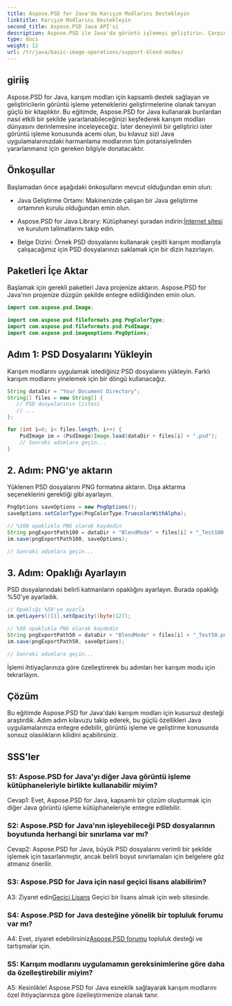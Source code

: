```yaml
---
title: Aspose.PSD for Java'da Karışım Modlarını Destekleyin
linktitle: Karışım Modlarını Destekleyin
second_title: Aspose.PSD Java API'si
description: Aspose.PSD ile Java'da görüntü işlemeyi geliştirin. Çarpıcı efektler için karışım modlarından yararlanmayı öğrenin.
type: docs
weight: 12
url: /tr/java/basic-image-operations/support-blend-modes/
---
```

## giriiş

Aspose.PSD for Java, karışım modları için kapsamlı destek sağlayan ve geliştiricilerin görüntü işleme yeteneklerini geliştirmelerine olanak tanıyan güçlü bir kitaplıktır. Bu eğitimde, Aspose.PSD for Java kullanarak bunlardan nasıl etkili bir şekilde yararlanabileceğinizi keşfederek karışım modları dünyasını derinlemesine inceleyeceğiz. İster deneyimli bir geliştirici ister görüntü işleme konusunda acemi olun, bu kılavuz sizi Java uygulamalarınızdaki harmanlama modlarının tüm potansiyelinden yararlanmanız için gereken bilgiyle donatacaktır.

## Önkoşullar

Başlamadan önce aşağıdaki önkoşulların mevcut olduğundan emin olun:

- Java Geliştirme Ortamı: Makinenizde çalışan bir Java geliştirme ortamının kurulu olduğundan emin olun.

-  Aspose.PSD for Java Library: Kütüphaneyi şuradan indirin:[İnternet sitesi](https://releases.aspose.com/psd/java/) ve kurulum talimatlarını takip edin.

- Belge Dizini: Örnek PSD dosyalarını kullanarak çeşitli karışım modlarıyla çalışacağımız için PSD dosyalarınızı saklamak için bir dizin hazırlayın.

## Paketleri İçe Aktar

Başlamak için gerekli paketleri Java projenize aktarın. Aspose.PSD for Java'nın projenize düzgün şekilde entegre edildiğinden emin olun.

```java
import com.aspose.psd.Image;

import com.aspose.psd.fileformats.png.PngColorType;
import com.aspose.psd.fileformats.psd.PsdImage;
import com.aspose.psd.imageoptions.PngOptions;
```

## Adım 1: PSD Dosyalarını Yükleyin

Karışım modlarını uygulamak istediğiniz PSD dosyalarını yükleyin. Farklı karışım modlarını yinelemek için bir döngü kullanacağız.

```java
String dataDir = "Your Document Directory";
String[] files = new String[] {
   // PSD dosyalarının listesi
   // ...
};

for (int i=0; i< files.length; i++) {
    PsdImage im = (PsdImage)Image.load(dataDir + files[i] + ".psd");
    // Sonraki adımlara geçin...
}
```

## 2. Adım: PNG'ye aktarın

Yüklenen PSD dosyalarını PNG formatına aktarın. Dışa aktarma seçeneklerini gerektiği gibi ayarlayın.

```java
PngOptions saveOptions = new PngOptions();
saveOptions.setColorType(PngColorType.TruecolorWithAlpha);

// %100 opaklıkla PNG olarak kaydedin
String pngExportPath100 = dataDir + "BlendMode" + files[i] + "_Test100.png";
im.save(pngExportPath100, saveOptions);

// Sonraki adımlara geçin...
```

## 3. Adım: Opaklığı Ayarlayın

PSD dosyalarındaki belirli katmanların opaklığını ayarlayın. Burada opaklığı %50'ye ayarladık.

```java
// Opaklığı %50'ye ayarla
im.getLayers()[1].setOpacity((byte)127);

// %50 opaklıkla PNG olarak kaydedin
String pngExportPath50 = dataDir + "BlendMode" + files[i] + "_Test50.png";
im.save(pngExportPath50, saveOptions);

// Sonraki adımlara geçin...
```

İşlemi ihtiyaçlarınıza göre özelleştirerek bu adımları her karışım modu için tekrarlayın.

## Çözüm

Bu eğitimde Aspose.PSD for Java'daki karışım modları için kusursuz desteği araştırdık. Adım adım kılavuzu takip ederek, bu güçlü özellikleri Java uygulamalarınıza entegre edebilir, görüntü işleme ve geliştirme konusunda sonsuz olasılıkların kilidini açabilirsiniz.

## SSS'ler

### S1: Aspose.PSD for Java'yı diğer Java görüntü işleme kütüphaneleriyle birlikte kullanabilir miyim?

Cevap1: Evet, Aspose.PSD for Java, kapsamlı bir çözüm oluşturmak için diğer Java görüntü işleme kütüphaneleriyle entegre edilebilir.

### S2: Aspose.PSD for Java'nın işleyebileceği PSD dosyalarının boyutunda herhangi bir sınırlama var mı?

Cevap2: Aspose.PSD for Java, büyük PSD dosyalarını verimli bir şekilde işlemek için tasarlanmıştır, ancak belirli boyut sınırlamaları için belgelere göz atmanız önerilir.

### S3: Aspose.PSD for Java için nasıl geçici lisans alabilirim?

 A3: Ziyaret edin[Geçici Lisans](https://purchase.aspose.com/temporary-license/) Geçici bir lisans almak için web sitesinde.

### S4: Aspose.PSD for Java desteğine yönelik bir topluluk forumu var mı?

 A4: Evet, ziyaret edebilirsiniz[Aspose.PSD forumu](https://forum.aspose.com/c/psd/34) topluluk desteği ve tartışmalar için.

### S5: Karışım modlarını uygulamamın gereksinimlerine göre daha da özelleştirebilir miyim?

A5: Kesinlikle! Aspose.PSD for Java esneklik sağlayarak karışım modlarını özel ihtiyaçlarınıza göre özelleştirmenize olanak tanır.